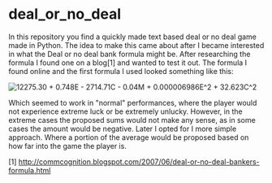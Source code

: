 # deal_or_no_deal
In this repository you find a quickly made text based deal or no deal game made in Python. The idea to make this came about after I became interested in what the Deal or no deal bank formula might be. After researching the formula I found one on a blog[1] and wanted to test it out. The formula I found online and the first formula I used looked something like this:

<img src="https://latex.codecogs.com/svg.image?12275.30&space;&space;&plus;&space;&space;0.748E&space;&space;-&space;&space;2714.71C&space;&space;-&space;&space;0.04M&space;&space;&plus;&space;0.000006986E^2&space;&space;&space;&plus;&space;&space;32.623C^2" title="12275.30 + 0.748E - 2714.71C - 0.04M + 0.000006986E^2 + 32.623C^2" />

Which seemed to work in "normal" performances, where the player would not experience extreme luck or be extremely unlucky. However, in the extreme cases the proposed sums would not make any sense, as in some cases the amount would be negative. Later I opted for I more simple approach. Where a portion of the average would be proposed based on how far into the game the player is.

[1] http://commcognition.blogspot.com/2007/06/deal-or-no-deal-bankers-formula.html
